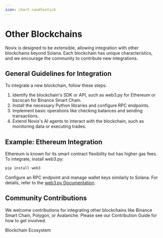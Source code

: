 ```yaml
---
icon: chart-candlestick
---
```


# Other Blockchains

Novix is designed to be extensible, allowing integration with other blockchains beyond Solana. Each blockchain has unique characteristics, and we encourage the community to contribute new integrations.

## General Guidelines for Integration

To integrate a new blockchain, follow these steps:

1. Identify the blockchain's SDK or API, such as web3.py for Ethereum or bscscan for Binance Smart Chain.
2. Install the necessary Python libraries and configure RPC endpoints.
3. Implement basic operations like checking balances and sending transactions.
4. Extend Novix's AI agents to interact with the blockchain, such as monitoring data or executing trades.

## Example: Ethereum Integration

Ethereum is known for its smart contract flexibility but has higher gas fees. To integrate, install web3.py:

```bash
pip install web3
```

Configure an RPC endpoint and manage wallet keys similarly to Solana. For details, refer to the [web3.py Documentation](https://web3py.readthedocs.io/en/stable/).

## Community Contributions

We welcome contributions for integrating other blockchains like Binance Smart Chain, Polygon, or Avalanche. Please see our Contribution Guide for how to get involved.

Blockchain Ecosystem
